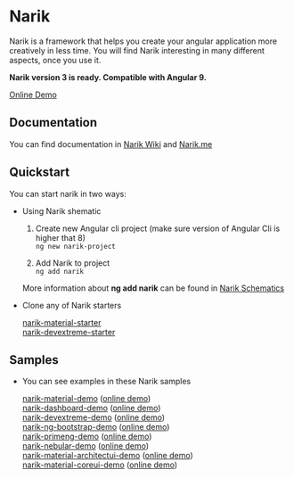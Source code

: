 # Narik

Narik is a framework that helps you create your angular application more creatively in less time. You will find Narik interesting in many different aspects, once you use it.  


**Narik version 3 is ready. Compatible with Angular 9.**


[Online Demo](http://narik.me/demo/app)

## Documentation

You can find documentation in  [Narik Wiki](https://github.com/NarikMe/narik-angular/wiki)
and [Narik.me](http://narik.me)

## Quickstart

You can start narik in two ways:

- Using Narik  shematic
    1. Create new Angular cli project  (make sure version of Angular Cli is higher that 8)  
    `
    ng new narik-project
    `
   
    1. Add Narik to project  
    `
    ng add narik
    `

    More information about **ng add narik** can be found in [Narik Schematics](https://github.com/NarikMe/narik-angular/wiki/19.-Narik-Schematics)
- Clone any of Narik starters 

    [narik-material-starter](https://github.com/NarikMe/narik-material-starter)   
    [narik-devextreme-starter](https://github.com/NarikMe/narik-devextreme-starter)     

## Samples

- You can see examples in these Narik samples

    [narik-material-demo](https://github.com/NarikMe/narik-material-demo)&nbsp;([online demo](http://narik.me/demo/app))  
    [narik-dashboard-demo](https://github.com/NarikMe/narik-dashboard-sample)&nbsp;([online demo](http://narik.me/demo/dashboard))    
    [narik-devextreme-demo](https://github.com/NarikMe/narik-devextreme-demo)&nbsp;([online demo](http://narik.me/demo/app-devextreme/))    
    [narik-ng-bootstrap-demo](https://github.com/NarikMe/narik-ng-bootstrap-demo)&nbsp;([online demo](http://narik.me/demo/app-ng-bootstrap/))  
    [narik-primeng-demo](https://github.com/NarikMe/narik-primeng-demo)&nbsp;([online demo](http://narik.me/demo/app-primeng/))    
    [narik-nebular-demo](https://github.com/NarikMe/narik-nebular-demo)&nbsp;([online demo](http://narik.me/demo/app-nebular/))  
    [narik-material-architectui-demo](https://github.com/NarikMe/narik-material-demo-architectui-admin-template)&nbsp;([online demo](http://narik.me/demo/app-material-architectui/))  
    [narik-material-coreui-demo](https://github.com/NarikMe/narik-material-demo-coreui-admin-template)&nbsp;([online demo](http://narik.me/demo/app-material-coreui/))  
